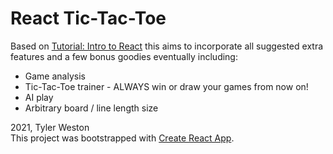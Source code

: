 # React Tic-Tac-Toe  

Based on [Tutorial: Intro to React](https://reactjs.org/tutorial/tutorial.html) this aims to incorporate all suggested extra features and a few bonus goodies eventually including:
* Game analysis
* Tic-Tac-Toe trainer - ALWAYS win or draw your games from now on!
* AI play
* Arbitrary board / line length size

  
2021, Tyler Weston  
This project was bootstrapped with [Create React App](https://github.com/facebook/create-react-app).
